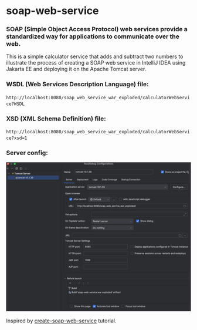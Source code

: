# soap-web-service
### SOAP (Simple Object Access Protocol) web services provide a standardized way for applications to communicate over the web.
This is a simple calculator service that adds and subtract two numbers to illustrate the process of creating a SOAP web service in IntelliJ IDEA using Jakarta EE and deploying it on the Apache Tomcat server.

### WSDL (Web Services Description Language) file:
`http://localhost:8080/soap_web_service_war_exploded/calculatorWebService?WSDL`

### XSD (XML Schema Definition) file:
`http://localhost:8080/soap_web_service_war_exploded/calculatorWebService?xsd=1`

### Server config:
![img.png](img.png)


Inspired by [create-soap-web-service](https://medium.com/@dharshithasrimal/create-a-soap-web-service-a-step-by-step-tutorial-7b16a0ff8bf4) tutorial.

